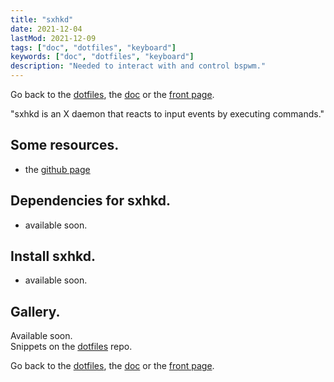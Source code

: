 ```yaml
---
title: "sxhkd"
date: 2021-12-04
lastMod: 2021-12-09
tags: ["doc", "dotfiles", "keyboard"]
keywords: ["doc", "dotfiles", "keyboard"]
description: "Needed to interact with and control bspwm."
---
```

Go back to the [dotfiles](/public/doc/config/dotfiles), the [doc](/public/doc/config) or the [front page](/public).  

"sxhkd is an X daemon that reacts to input events by executing commands."

## Some resources.
- the [github page](https://github.com/baskerville/sxhkd)

## Dependencies for sxhkd.
- available soon.

## Install sxhkd.
- available soon.

## Gallery.
Available soon.  
Snippets on the [dotfiles](https://github.com/a2n-s/dotfiles#4-gallery-toc) repo.

Go back to the [dotfiles](/public/doc/config/dotfiles), the [doc](/public/doc/config) or the [front page](/public).  

[`spectrWM-baraction.sh`]: https://github.com/a2n-s/dotfiles/blob/main/scripts/spectrWM-baraction.sh
